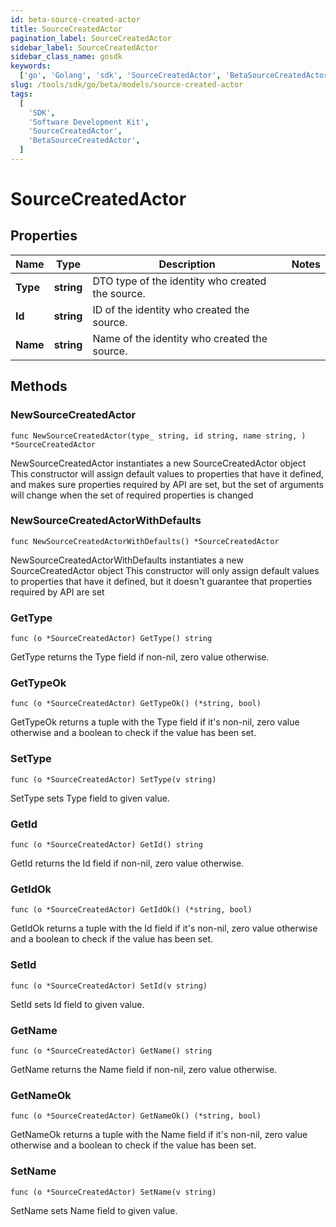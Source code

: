 ```yaml
---
id: beta-source-created-actor
title: SourceCreatedActor
pagination_label: SourceCreatedActor
sidebar_label: SourceCreatedActor
sidebar_class_name: gosdk
keywords:
  ['go', 'Golang', 'sdk', 'SourceCreatedActor', 'BetaSourceCreatedActor']
slug: /tools/sdk/go/beta/models/source-created-actor
tags:
  [
    'SDK',
    'Software Development Kit',
    'SourceCreatedActor',
    'BetaSourceCreatedActor',
  ]
---
```


# SourceCreatedActor

## Properties

| Name | Type | Description | Notes |
| --- | --- | --- | --- |
| **Type** | **string** | DTO type of the identity who created the source. |
| **Id** | **string** | ID of the identity who created the source. |
| **Name** | **string** | Name of the identity who created the source. |

## Methods

### NewSourceCreatedActor

`func NewSourceCreatedActor(type_ string, id string, name string, ) *SourceCreatedActor`

NewSourceCreatedActor instantiates a new SourceCreatedActor object This constructor will assign default values to properties that have it defined, and makes sure properties required by API are set, but the set of arguments will change when the set of required properties is changed

### NewSourceCreatedActorWithDefaults

`func NewSourceCreatedActorWithDefaults() *SourceCreatedActor`

NewSourceCreatedActorWithDefaults instantiates a new SourceCreatedActor object This constructor will only assign default values to properties that have it defined, but it doesn't guarantee that properties required by API are set

### GetType

`func (o *SourceCreatedActor) GetType() string`

GetType returns the Type field if non-nil, zero value otherwise.

### GetTypeOk

`func (o *SourceCreatedActor) GetTypeOk() (*string, bool)`

GetTypeOk returns a tuple with the Type field if it's non-nil, zero value otherwise and a boolean to check if the value has been set.

### SetType

`func (o *SourceCreatedActor) SetType(v string)`

SetType sets Type field to given value.

### GetId

`func (o *SourceCreatedActor) GetId() string`

GetId returns the Id field if non-nil, zero value otherwise.

### GetIdOk

`func (o *SourceCreatedActor) GetIdOk() (*string, bool)`

GetIdOk returns a tuple with the Id field if it's non-nil, zero value otherwise and a boolean to check if the value has been set.

### SetId

`func (o *SourceCreatedActor) SetId(v string)`

SetId sets Id field to given value.

### GetName

`func (o *SourceCreatedActor) GetName() string`

GetName returns the Name field if non-nil, zero value otherwise.

### GetNameOk

`func (o *SourceCreatedActor) GetNameOk() (*string, bool)`

GetNameOk returns a tuple with the Name field if it's non-nil, zero value otherwise and a boolean to check if the value has been set.

### SetName

`func (o *SourceCreatedActor) SetName(v string)`

SetName sets Name field to given value.

